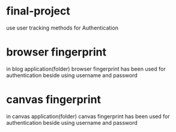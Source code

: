 # final-project
use user tracking methods for Authentication
# browser fingerprint
in blog application(folder) browser fingerprint has been used for authentication beside using username and password 
# canvas fingerprint
in canvas application(folder) canvas fingerprint has been used for authentication beside using username and password 
